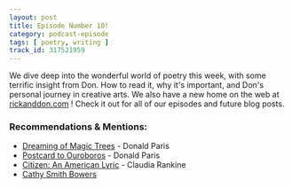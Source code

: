 ```yaml
---
layout: post
title: Episode Number 10!
category: podcast-episode
tags: [ poetry, writing ]
track_id: 317521959
---
```


We dive deep into the wonderful world of poetry this week, with some terrific insight from Don. How to read it, why it's important, and Don's personal journey in creative arts. We also have a new home on the web at [rickanddon.com](http://rickanddon.com) ! Check it out for all of our episodes and future blog posts.

### Recommendations & Mentions:
- [Dreaming of Magic Trees](https://therisingphoenixreview.com/2017/04/01/dreaming-of-magic-trees-by-donald-paris/) - Donald Paris
- [Postcard to Ouroboros](http://ratsassreview.net/?page_id=2268#Paris) - Donald Paris
- [Citizen: An American Lyric](https://www.graywolfpress.org/books/citizen) - Claudia Rankine
- [Cathy Smith Bowers](https://www.poetryfoundation.org/poems-and-poets/poets/detail/cathy-smith-bowers)
